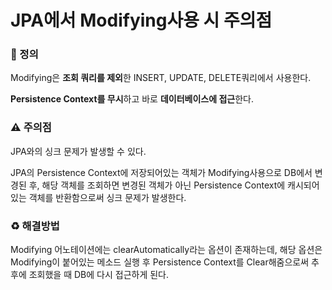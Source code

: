 # JPA에서 Modifying사용 시 주의점

### 📌 정의

Modifying은 **조회 쿼리를 제외**한 INSERT, UPDATE, DELETE쿼리에서 사용한다.

**Persistence Context를 무시**하고 바로 **데이터베이스에 접근**한다.

### ⚠️ 주의점

JPA와의 싱크 문제가 발생할 수 있다.

JPA의 Persistence Context에 저장되어있는 객체가 Modifying사용으로 DB에서 변경된 후, 해당 객체를 조회하면 변경된 객체가 아닌 Persistence Context에 캐시되어있는 객체를 반환함으로써 싱크 문제가 발생한다.

### ♻️ 해결방법

Modifying 어노테이션에는 clearAutomatically라는 옵션이 존재하는데, 해당 옵션은 Modifying이 붙어있는 메소드 실행 후 Persistence Context를 Clear해줌으로써 추후에 조회했을 때 DB에 다시 접근하게 된다.